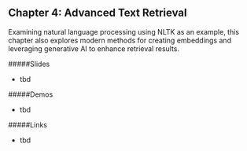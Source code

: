 ## Chapter 4: Advanced Text Retrieval
Examining natural language processing using NLTK as an example, this chapter also explores modern methods for creating embeddings and leveraging generative AI to enhance retrieval results.

#####Slides
- tbd

#####Demos
- tbd

#####Links
- tbd
